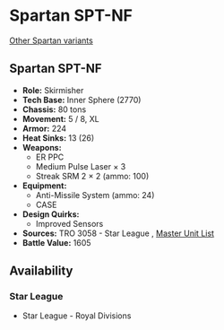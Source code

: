 # Spartan SPT-NF 

[Other Spartan variants](../spartan.md) 

## Spartan SPT-NF 

- **Role:** Skirmisher 
- **Tech Base:** Inner Sphere (2770) 
- **Chassis:** 80 tons 
- **Movement:** 5 / 8, XL 
- **Armor:** 224 
- **Heat Sinks:** 13 (26) 
- **Weapons:** 
  - ER PPC 
  - Medium Pulse Laser × 3 
  - Streak SRM 2 × 2 (ammo: 100) 
- **Equipment:** 
  - Anti-Missile System (ammo: 24) 
  - CASE 
- **Design Quirks:** 
  - Improved Sensors 
- **Sources:** TRO 3058 - Star League , [Master Unit List](http://masterunitlist.info/Unit/Details/2997) 
- **Battle Value:** 1605 

## Availability 

### Star League 

- Star League - Royal Divisions 

